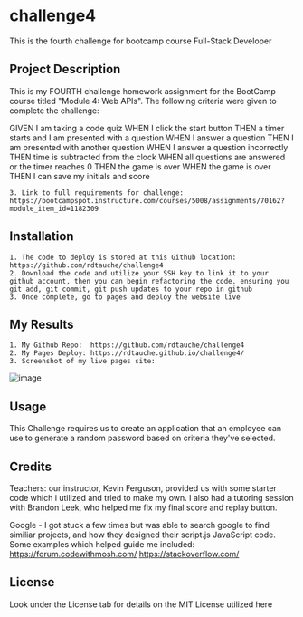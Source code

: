 # challenge4
This is the fourth challenge for bootcamp course Full-Stack Developer

## Project Description

This is my FOURTH challenge homework assignment for the BootCamp course titled "Module 4: Web APIs".  The following criteria were given to complete the challenge:

GIVEN I am taking a code quiz
WHEN I click the start button
THEN a timer starts and I am presented with a question
WHEN I answer a question
THEN I am presented with another question
WHEN I answer a question incorrectly
THEN time is subtracted from the clock
WHEN all questions are answered or the timer reaches 0
THEN the game is over
WHEN the game is over
THEN I can save my initials and score

    3. Link to full requirements for challenge:  https://bootcampspot.instructure.com/courses/5008/assignments/70162?module_item_id=1182309

## Installation

    1. The code to deploy is stored at this Github location:  https://github.com/rdtauche/challenge4
    2. Download the code and utilize your SSH key to link it to your github account, then you can begin refactoring the code, ensuring you git add, git commit, git push updates to your repo in github
    3. Once complete, go to pages and deploy the website live

## My Results
    1. My Github Repo:  https://github.com/rdtauche/challenge4
    2. My Pages Deploy: https://rdtauche.github.io/challenge4/
    3. Screenshot of my live pages site:
![image](https://github.com/rdtauche/challenge4/assets/57552771/9db71e63-93fd-49e2-b5a6-93afa0085656)


## Usage

This Challenge requires us to create an application that an employee can use to generate a random password based on criteria they've selected. 

## Credits

Teachers: our instructor, Kevin Ferguson, provided us with some starter code which i utilized and tried to make my own.  I also had a tutoring session with Brandon Leek, who helped me fix my final score and replay button.

Google - I got stuck a few times but was able to search google to find similiar projects, and how they designed their script.js JavaScript code.  Some examples which helped guide me included:
https://forum.codewithmosh.com/
https://stackoverflow.com/

## License

Look under the License tab for details on the MIT License utilized here

